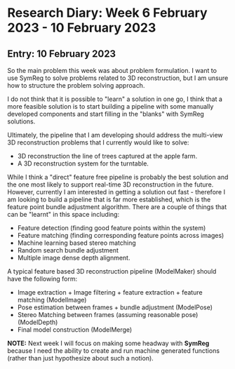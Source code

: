# Research Diary: Week 6 February 2023 - 10 February 2023 #

## Entry: 10 February 2023 ##

So the main problem this week was about problem formulation. I want to use SymReg to solve problems related to 3D reconstruction, but I am unsure how to structure the problem solving approach. 

I do not think that it is possible to "learn" a solution in one go, I think that a more feasible solution is to start building a pipeline with some manually developed components and start filling in the "blanks" with SymReg solutions. 

Ultimately, the pipeline that I am developing should address the multi-view 3D reconstruction problems that I currently would like to solve:
* 3D reconstruction the line of trees captured at the apple farm.
* A 3D reconstruction system for the turntable.

While I think a "direct" feature free pipeline is probably the best solution and the one most likely to support real-time 3D reconstruction in the future. However, currently I am interested in getting a solution out fast - therefore I am looking to build a pipeline that is far more established, which is the feature point bundle adjustment algorithm. There are a couple of things that can be "learnt" in this space including:

* Feature detection (finding good feature points within the system)
* Feature matching (finding corresponding feature points across images)
* Machine learning based stereo matching
* Random search bundle adjustment
* Multiple image dense depth alignment.

A typical feature based 3D reconstruction pipeline (ModelMaker) should have the following form:
* Image extraction + Image filtering + feature extraction + feature matching (ModelImage)
* Pose estimation between frames + bundle adjustment (ModelPose)
* Stereo Matching between frames (assuming reasonable pose) (ModelDepth)
* Final model construction (ModelMerge)

**NOTE:** Next week I will focus on making some headway with **SymReg** because I need the ability to create and run machine generated functions (rather than just hypothesize about such a notion).
